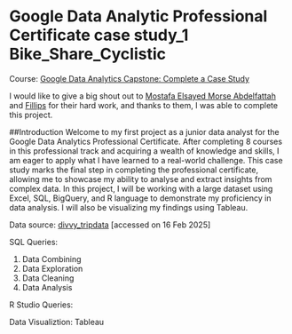 # Google Data Analytic Professional Certificate case study_1 Bike_Share_Cyclistic 
Course: [Google Data Analytics Capstone: Complete a Case Study](url) 

I would like to give a big shout out to 
[Mostafa Elsayed Morse Abdelfattah](url) and [Fillips](url) for their hard work, and thanks to them, I was able to complete this project. 

##Introduction
Welcome to my first project as a junior data analyst for the Google Data Analytics Professional Certificate. After completing 8 courses in this professional track and acquiring a wealth of knowledge and skills, I am eager to apply what I have learned to a real-world challenge. This case study marks the final step in completing the professional certificate, allowing me to showcase my ability to analyse and extract insights from complex data. In this project, I will be working with a large dataset using Excel, SQL, BigQuery, and R language to demonstrate my proficiency in data analysis. I will also be visualizing my findings using Tableau. 


Data source: [divvy_tripdata](url) [accessed on 16 Feb 2025]

SQL Queries:
1. Data Combining
2. Data Exploration
3. Data Cleaning
4. Data Analysis

R Studio Queries:


Data Visualiztion: Tableau 
